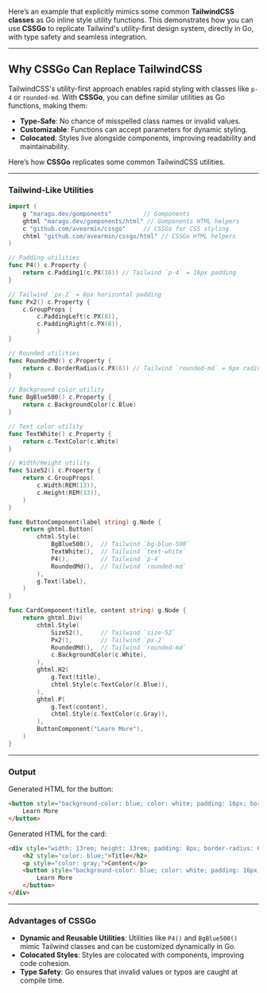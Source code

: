 Here’s an example that explicitly mimics some common **TailwindCSS classes** as Go inline style utility functions. This demonstrates how you can use **CSSGo** to replicate Tailwind's utility-first design system, directly in Go, with type safety and seamless integration.

---

## **Why CSSGo Can Replace TailwindCSS**

TailwindCSS's utility-first approach enables rapid styling with classes like `p-4` or `rounded-md`. With **CSSGo**, you can define similar utilities as Go functions, making them:
- **Type-Safe**: No chance of misspelled class names or invalid values.
- **Customizable**: Functions can accept parameters for dynamic styling.
- **Colocated**: Styles live alongside components, improving readability and maintainability.

Here’s how **CSSGo** replicates some common TailwindCSS utilities.

---

### **Tailwind-Like Utilities**

```go
import (
	g "maragu.dev/gomponents"         // Gomponents
	ghtml "maragu.dev/gomponents/html" // Gomponents HTML helpers
	c "github.com/avearmin/cssgo"     // CSSGo for CSS styling
	chtml "github.com/avearmin/cssgo/html" // CSSGo HTML helpers
)

// Padding utilities
func P4() c.Property {
	return c.Padding1(c.PX(16)) // Tailwind `p-4` = 16px padding
}

// Tailwind `px-2` = 8px horizontal padding
func Px2() c.Property {
	c.GroupProps (
		c.PaddingLeft(c.PX(8)), 
		c.PaddingRight(c.PX(8)), 
		) 
}

// Rounded utilities
func RoundedMd() c.Property {
	return c.BorderRadius(c.PX(6)) // Tailwind `rounded-md` = 6px radius
}

// Background color utility
func BgBlue500() c.Property {
	return c.BackgroundColor(c.Blue)
}

// Text color utility
func TextWhite() c.Property {
	return c.TextColor(c.White)
}

// Width/Height utility
func Size52() c.Property {
    return c.GroupProps(
        c.Width(REM(13)),
        c.Height(REM(13)),
    )
}

func ButtonComponent(label string) g.Node {
	return ghtml.Button(
		chtml.Style(
			BgBlue500(),  // Tailwind `bg-blue-500`
			TextWhite(),  // Tailwind `text-white`
			P4(),         // Tailwind `p-4`
			RoundedMd(),  // Tailwind `rounded-md`
		),
		g.Text(label),
	)
}

func CardComponent(title, content string) g.Node {
	return ghtml.Div(
		chtml.Style(
			Size52(),     // Tailwind `size-52`
			Px2(),        // Tailwind `px-2`
			RoundedMd(),  // Tailwind `rounded-md`
			c.BackgroundColor(c.White),
		),
		ghtml.H2(
			g.Text(title),
			chtml.Style(c.TextColor(c.Blue)),
		),
		ghtml.P(
			g.Text(content),
			chtml.Style(c.TextColor(c.Gray)),
		),
		ButtonComponent("Learn More"),
	)
}
```

---

### **Output**

Generated HTML for the button:
```html
<button style="background-color: blue; color: white; padding: 16px; border-radius: 6px;">
    Learn More
</button>
```

Generated HTML for the card:
```html
<div style="width: 13rem; height: 13rem; padding: 8px; border-radius: 6px; background-color: white;">
    <h2 style="color: blue;">Title</h2>
    <p style="color: gray;">Content</p>
    <button style="background-color: blue; color: white; padding: 16px; border-radius: 6px;">
        Learn More
    </button>
</div>
```

---

### **Advantages of CSSGo**
- **Dynamic and Reusable Utilities**: Utilities like `P4()` and `BgBlue500()` mimic Tailwind classes and can be customized dynamically in Go.
- **Colocated Styles**: Styles are colocated with components, improving code cohesion.
- **Type Safety**: Go ensures that invalid values or typos are caught at compile time.